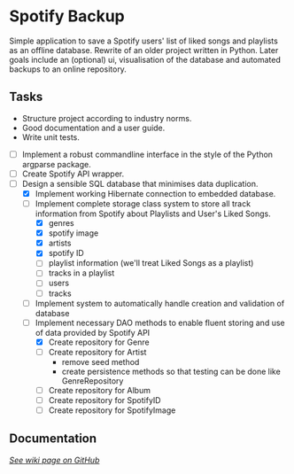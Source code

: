 # Spotify Backup

Simple application to save a Spotify users' list of liked songs and
playlists as an offline database. Rewrite of an older project written in
Python. Later goals include an (optional) ui, visualisation of the
database and automated backups to an online repository.

## Tasks

- Structure project according to industry norms.
- Good documentation and a user guide.
- Write unit tests.
- [ ] Implement a robust commandline interface in the style of the Python argparse package.
- [ ] Create Spotify API wrapper.
- [ ] Design a sensible SQL database that minimises data duplication.
    - [x] Implement working Hibernate connection to embedded database.
    - [ ] Implement complete storage class system to store all track information from Spotify about Playlists and User's
      Liked Songs.
        - [x] genres
        - [x] spotify image
        - [x] artists
        - [x] spotify ID
        - [ ] playlist information (we'll treat Liked Songs as a playlist)
        - [ ] tracks in a playlist
        - [ ] users
        - [ ] tracks
    - [ ] Implement system to automatically handle creation and validation of database
    - [ ] Implement necessary DAO methods to enable fluent storing and use of data provided by Spotify API
        - [x] Create repository for Genre
        - [ ] Create repository for Artist
            - remove seed method
            - create persistence methods so that testing can be done like GenreRepository
        - [ ] Create repository for Album
        - [ ] Create repository for SpotifyID
        - [ ] Create repository for SpotifyImage

## Documentation

[*See wiki page on GitHub*](https://github.com/JorritScholten/SpotifyBackup/wiki)
